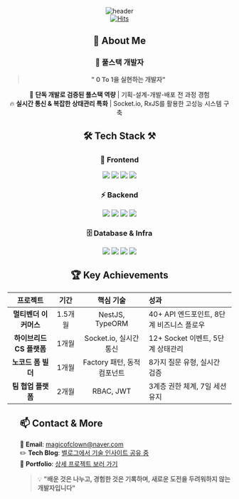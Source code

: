 <div align="center">

![header](https://capsule-render.vercel.app/api?type=wave&color=auto&height=300&section=header&text=👋SOFTWARE%20ENGINEER&fontSize=70)<br>
[![Hits](https://hits.seeyoufarm.com/api/count/incr/badge.svg?url=https%3A%2F%2Fgithub.com%2Fgjbae1212%2Fhit-counter)](https://github.com/qkrmekem/qkrmekem)

## 💫 About Me
### 🚀 풀스택 개발자
> **" 0 To 1을 실현하는 개발자"**

🎯 **단독 개발로 검증된 풀스택 역량** | 기획-설계-개발-배포 전 과정 경험  
🔥 **실시간 통신 & 복잡한 상태관리 특화** | Socket.io, RxJS를 활용한 고성능 시스템 구축  

## 🛠 Tech Stack ⚒

### 🎨 Frontend
<img src="https://img.shields.io/badge/Angular-DD0031?style=for-the-badge&logo=angular&logoColor=white"> <img src="https://img.shields.io/badge/TypeScript-3178C6?style=for-the-badge&logo=typescript&logoColor=white"> <img src="https://img.shields.io/badge/RxJS-B7178C?style=for-the-badge&logo=reactivex&logoColor=white"> <img src="https://img.shields.io/badge/D3.js-F9A03C?style=for-the-badge&logo=d3.js&logoColor=white">

### ⚡ Backend
<img src="https://img.shields.io/badge/NestJS-E0234E?style=for-the-badge&logo=nestjs&logoColor=white"> <img src="https://img.shields.io/badge/Spring-6DB33F?style=for-the-badge&logo=spring&logoColor=white"> <img src="https://img.shields.io/badge/TypeORM-FF3E00?style=for-the-badge&logo=typeorm&logoColor=white"> <img src="https://img.shields.io/badge/Socket.io-010101?style=for-the-badge&logo=socket.io&logoColor=white">

### 🗄️ Database & Infra
<img src="https://img.shields.io/badge/PostgreSQL-336791?style=for-the-badge&logo=postgresql&logoColor=white"> <img src="https://img.shields.io/badge/MySQL-4479A1?style=for-the-badge&logo=mysql&logoColor=white"> <img src="https://img.shields.io/badge/Docker-2496ED?style=for-the-badge&logo=docker&logoColor=white"> <img src="https://img.shields.io/badge/AWS-232F3E?style=for-the-badge&logo=amazonaws&logoColor=white">

## 🏆 Key Achievements

| 프로젝트 | 기간 | 핵심 기술 | 성과 |
|:---:|:---:|:---:|:---|
| **멀티벤더 이커머스** | 1.5개월 | NestJS, TypeORM | 40+ API 엔드포인트, 8단계 비즈니스 플로우 |
| **하이브리드 CS 플랫폼** | 1개월 | Socket.io, 실시간 통신 | 12+ Socket 이벤트, 5단계 상태관리 |
| **노코드 폼 빌더** | 1개월 | Factory 패턴, 동적 컴포넌트 | 8가지 질문 유형, 실시간 검증 |
| **팀 협업 플랫폼** | 2개월 | RBAC, JWT | 3계층 권한 체계, 7일 세션 유지 |

<div align="left" style="padding-left:2em;">
  
## 📫 Contact & More

📧 **Email**: magicofclown@naver.com  
✏️ **Tech Blog**: <a href="https://velog.io/@qkrmekem">벨로그에서 기술 인사이트 공유 중</a>  
📁 **Portfolio**: <a href="https://internal-fly-5da.notion.site/302d3ebff5a642f6bc83c3926a4b1465">상세 프로젝트 보러 가기</a>  

> 💡 **"배운 것은 나누고, 경험한 것은 기록하며, 새로운 도전을 두려워하지 않는 개발자입니다"**

</div>

</div>

